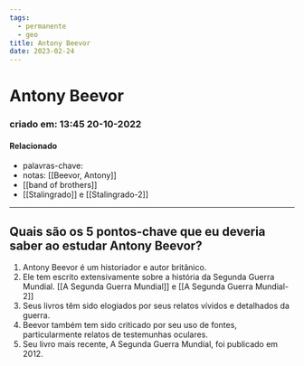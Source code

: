 ```yaml
---
tags:
  - permanente
  - geo
title: Antony Beevor
date: 2023-02-24
---
```

# Antony Beevor
### criado em: 13:45 20-10-2022

#### Relacionado
- palavras-chave: 
- notas: [[Beevor, Antony]]
- [[band of brothers]]
- [[Stalingrado]] e [[Stalingrado-2]]
---

## Quais são os 5 pontos-chave que eu deveria saber ao estudar Antony Beevor?

1. Antony Beevor é um historiador e autor britânico.
2. Ele tem escrito extensivamente sobre a história da Segunda Guerra Mundial. [[A Segunda Guerra Mundial]] e [[A Segunda Guerra Mundial-2]] 
3. Seus livros têm sido elogiados por seus relatos vívidos e detalhados da guerra.
4. Beevor também tem sido criticado por seu uso de fontes, particularmente relatos de testemunhas oculares.
5. Seu livro mais recente, A Segunda Guerra Mundial, foi publicado em 2012.

